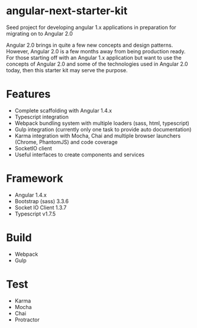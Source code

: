 # angular-next-starter-kit
Seed project for developing angular 1.x applications in preparation for migrating on to Angular 2.0

Angular 2.0 brings in quite a few new concepts and design patterns. However, Angular 2.0 is a few months away from being production ready. For those starting off with an Angular 1.x application but want to use the concepts of Angular 2.0 and some of the technologies used in Angular 2.0 today, then this starter kit may serve the purpose.

# Features

* Complete scaffolding with Angular 1.4.x
* Typescript integration
* Webpack bundling system with multiple loaders (sass, html, typescript)
* Gulp integration (currently only one task to provide auto documentation)
* Karma integration with Mocha, Chai and multiple browser launchers (Chrome, PhantomJS) and code coverage
* SocketIO client
* Useful interfaces to create components and services

# Framework

* Angular 1.4.x
* Bootstrap (sass) 3.3.6
* Socket IO Client 1.3.7
* Typescript v1.7.5

# Build

* Webpack
* Gulp

# Test

* Karma
* Mocha
* Chai
* Protractor

